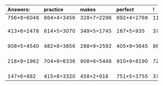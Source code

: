 | Answers: | practice | makes | perfect | ! |
| :--- | :--- | :--- | :--- | :--- |
| 756×8=6048 | 864×4=3456 | 328×7=2296 | 692×4=2768 | 117×3=351 | 
|   |   |   |   |   | 
|   |   |   |   |   | 
|   |   |   |   |   | 
| 413×6=2478 | 614×5=3070 | 349×5=1745 | 187×5=935 | 371×8=2968 | 
|   |   |   |   |   | 
|   |   |   |   |   | 
|   |   |   |   |   | 
|   |   |   |   |   | 
| 908×5=4540 | 482×8=3856 | 288×9=2592 | 405×9=3645 | 860×7=6020 | 
|   |   |   |   |   | 
|   |   |   |   |   | 
|   |   |   |   |   | 
|   |   |   |   |   | 
| 218×9=1962 | 704×9=6336 | 908×6=5448 | 910×9=8190 | 724×2=1448 | 
|   |   |   |   |   | 
|   |   |   |   |   | 
|   |   |   |   |   | 
|   |   |   |   |   | 
| 147×6=882 | 415×8=3320 | 458×2=916 | 751×5=3755 | 370×4=1480 | 
